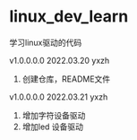 # linux_dev_learn
学习linux驱动的代码

v1.0.0.0.0     2022.03.20         yxzh
1. 创建仓库，README文件

v1.0.0.0.0     2022.03.21         yxzh   
1. 增加字符设备驱动  
2. 增加led 设备驱动
